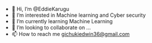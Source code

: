 - 👋 Hi, I’m @EddieKarugu
- 👀 I’m interested in Machine learning and Cyber security 
- 🌱 I’m currently learning Machine Learning 
- 💞️ I’m looking to collaborate on ...
- 📫 How to reach me gichukiedwin36@gmail.com

<!---
EddieKarugu/EddieKarugu is a ✨ special ✨ repository because its `README.md` (this file) appears on your GitHub profile.
You can click the Preview link to take a look at your changes.
--->
